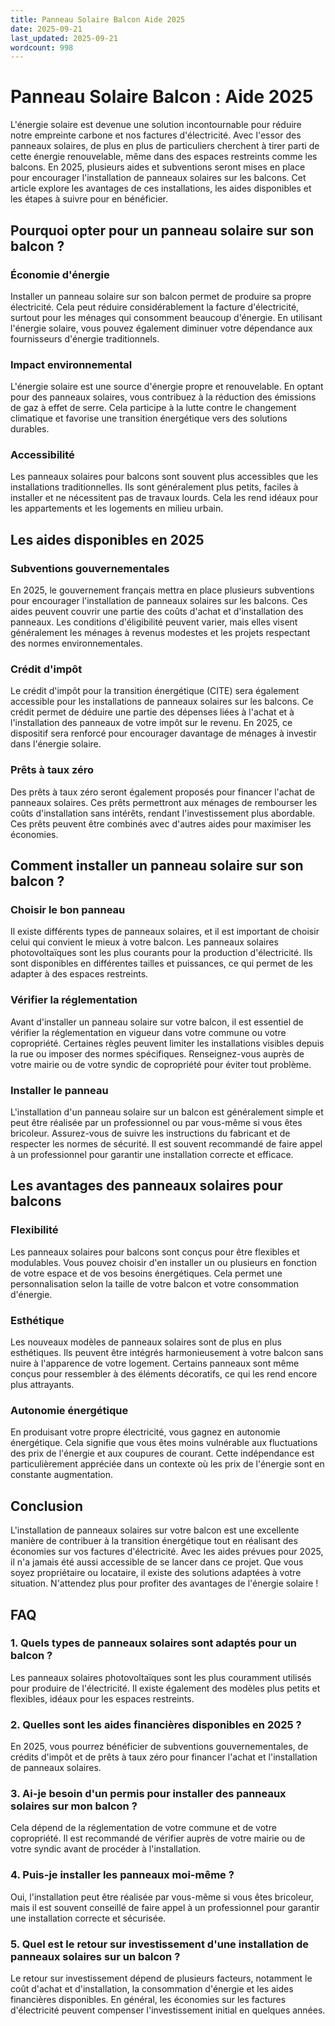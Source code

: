 ```yaml
---
title: Panneau Solaire Balcon Aide 2025
date: 2025-09-21
last_updated: 2025-09-21
wordcount: 998
---
```


# Panneau Solaire Balcon : Aide 2025

L'énergie solaire est devenue une solution incontournable pour réduire notre empreinte carbone et nos factures d'électricité. Avec l'essor des panneaux solaires, de plus en plus de particuliers cherchent à tirer parti de cette énergie renouvelable, même dans des espaces restreints comme les balcons. En 2025, plusieurs aides et subventions seront mises en place pour encourager l'installation de panneaux solaires sur les balcons. Cet article explore les avantages de ces installations, les aides disponibles et les étapes à suivre pour en bénéficier.

## Pourquoi opter pour un panneau solaire sur son balcon ?

### Économie d'énergie

Installer un panneau solaire sur son balcon permet de produire sa propre électricité. Cela peut réduire considérablement la facture d'électricité, surtout pour les ménages qui consomment beaucoup d'énergie. En utilisant l'énergie solaire, vous pouvez également diminuer votre dépendance aux fournisseurs d'énergie traditionnels.

### Impact environnemental

L'énergie solaire est une source d'énergie propre et renouvelable. En optant pour des panneaux solaires, vous contribuez à la réduction des émissions de gaz à effet de serre. Cela participe à la lutte contre le changement climatique et favorise une transition énergétique vers des solutions durables.

### Accessibilité

Les panneaux solaires pour balcons sont souvent plus accessibles que les installations traditionnelles. Ils sont généralement plus petits, faciles à installer et ne nécessitent pas de travaux lourds. Cela les rend idéaux pour les appartements et les logements en milieu urbain.

## Les aides disponibles en 2025

### Subventions gouvernementales

En 2025, le gouvernement français mettra en place plusieurs subventions pour encourager l'installation de panneaux solaires sur les balcons. Ces aides peuvent couvrir une partie des coûts d'achat et d'installation des panneaux. Les conditions d'éligibilité peuvent varier, mais elles visent généralement les ménages à revenus modestes et les projets respectant des normes environnementales.

### Crédit d'impôt

Le crédit d'impôt pour la transition énergétique (CITE) sera également accessible pour les installations de panneaux solaires sur les balcons. Ce crédit permet de déduire une partie des dépenses liées à l'achat et à l'installation des panneaux de votre impôt sur le revenu. En 2025, ce dispositif sera renforcé pour encourager davantage de ménages à investir dans l'énergie solaire.

### Prêts à taux zéro

Des prêts à taux zéro seront également proposés pour financer l'achat de panneaux solaires. Ces prêts permettront aux ménages de rembourser les coûts d'installation sans intérêts, rendant l'investissement plus abordable. Ces prêts peuvent être combinés avec d'autres aides pour maximiser les économies.

## Comment installer un panneau solaire sur son balcon ?

### Choisir le bon panneau

Il existe différents types de panneaux solaires, et il est important de choisir celui qui convient le mieux à votre balcon. Les panneaux solaires photovoltaïques sont les plus courants pour la production d'électricité. Ils sont disponibles en différentes tailles et puissances, ce qui permet de les adapter à des espaces restreints.

### Vérifier la réglementation

Avant d'installer un panneau solaire sur votre balcon, il est essentiel de vérifier la réglementation en vigueur dans votre commune ou votre copropriété. Certaines règles peuvent limiter les installations visibles depuis la rue ou imposer des normes spécifiques. Renseignez-vous auprès de votre mairie ou de votre syndic de copropriété pour éviter tout problème.

### Installer le panneau

L'installation d'un panneau solaire sur un balcon est généralement simple et peut être réalisée par un professionnel ou par vous-même si vous êtes bricoleur. Assurez-vous de suivre les instructions du fabricant et de respecter les normes de sécurité. Il est souvent recommandé de faire appel à un professionnel pour garantir une installation correcte et efficace.

## Les avantages des panneaux solaires pour balcons

### Flexibilité

Les panneaux solaires pour balcons sont conçus pour être flexibles et modulables. Vous pouvez choisir d'en installer un ou plusieurs en fonction de votre espace et de vos besoins énergétiques. Cela permet une personnalisation selon la taille de votre balcon et votre consommation d'énergie.

### Esthétique

Les nouveaux modèles de panneaux solaires sont de plus en plus esthétiques. Ils peuvent être intégrés harmonieusement à votre balcon sans nuire à l'apparence de votre logement. Certains panneaux sont même conçus pour ressembler à des éléments décoratifs, ce qui les rend encore plus attrayants.

### Autonomie énergétique

En produisant votre propre électricité, vous gagnez en autonomie énergétique. Cela signifie que vous êtes moins vulnérable aux fluctuations des prix de l'énergie et aux coupures de courant. Cette indépendance est particulièrement appréciée dans un contexte où les prix de l'énergie sont en constante augmentation.

## Conclusion

L'installation de panneaux solaires sur votre balcon est une excellente manière de contribuer à la transition énergétique tout en réalisant des économies sur vos factures d'électricité. Avec les aides prévues pour 2025, il n'a jamais été aussi accessible de se lancer dans ce projet. Que vous soyez propriétaire ou locataire, il existe des solutions adaptées à votre situation. N'attendez plus pour profiter des avantages de l'énergie solaire !

## FAQ

### 1. Quels types de panneaux solaires sont adaptés pour un balcon ?

Les panneaux solaires photovoltaïques sont les plus couramment utilisés pour produire de l'électricité. Il existe également des modèles plus petits et flexibles, idéaux pour les espaces restreints.

### 2. Quelles sont les aides financières disponibles en 2025 ?

En 2025, vous pourrez bénéficier de subventions gouvernementales, de crédits d'impôt et de prêts à taux zéro pour financer l'achat et l'installation de panneaux solaires.

### 3. Ai-je besoin d'un permis pour installer des panneaux solaires sur mon balcon ?

Cela dépend de la réglementation de votre commune et de votre copropriété. Il est recommandé de vérifier auprès de votre mairie ou de votre syndic avant de procéder à l'installation.

### 4. Puis-je installer les panneaux moi-même ?

Oui, l'installation peut être réalisée par vous-même si vous êtes bricoleur, mais il est souvent conseillé de faire appel à un professionnel pour garantir une installation correcte et sécurisée.

### 5. Quel est le retour sur investissement d'une installation de panneaux solaires sur un balcon ?

Le retour sur investissement dépend de plusieurs facteurs, notamment le coût d'achat et d'installation, la consommation d'énergie et les aides financières disponibles. En général, les économies sur les factures d'électricité peuvent compenser l'investissement initial en quelques années.